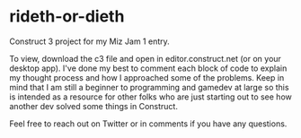 # rideth-or-dieth
Construct 3 project for my Miz Jam 1 entry.

To view, download the c3 file and open in editor.construct.net (or on your desktop app). I've done my best to comment each block of code to explain my thought process and how I approached some of the problems. Keep in mind that I am still a beginner to programming and gamedev at large so this is intended as a resource for other folks who are just starting out to see how another dev solved some things in Construct. 

Feel free to reach out on Twitter or in comments if you have any questions.
